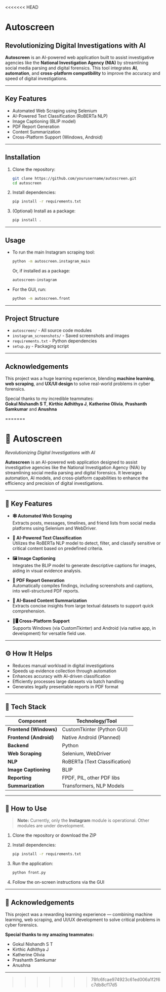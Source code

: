 <<<<<<< HEAD
# Autoscreen

## Revolutionizing Digital Investigations with AI

**Autoscreen** is an AI-powered web application built to assist investigative agencies like the **National Investigation Agency (NIA)** by streamlining social media parsing and digital forensics. This tool integrates **AI**, **automation**, and **cross-platform compatibility** to improve the accuracy and speed of digital investigations.

---

## Key Features

- Automated Web Scraping using Selenium
- AI-Powered Text Classification (RoBERTa NLP)
- Image Captioning (BLIP model)
- PDF Report Generation
- Content Summarization
- Cross-Platform Support (Windows, Android)

---

## Installation

1. Clone the repository:
   ```bash
   git clone https://github.com/yourusername/autoscreen.git
   cd autoscreen
   ```
2. Install dependencies:
   ```bash
   pip install -r requirements.txt
   ```
3. (Optional) Install as a package:
   ```bash
   pip install .
   ```

---

## Usage

- To run the main Instagram scraping tool:
  ```bash
  python -m autoscreen.instagram_main
  ```
  Or, if installed as a package:
  ```bash
  autoscreen-instagram
  ```
- For the GUI, run:
  ```bash
  python -m autoscreen.front
  ```

---

## Project Structure

- `autoscreen/` - All source code modules
- `instagram_screenshots/` - Saved screenshots and images
- `requirements.txt` - Python dependencies
- `setup.py` - Packaging script

---

## Acknowledgements

This project was a huge learning experience, blending **machine learning**, **web scraping**, and **UX/UI design** to solve real-world problems in cyber forensics.

Special thanks to my incredible teammates:  
**Gokul Nishandh S T**, **Kirthic Adhithya J**, **Katherine Olivia**, **Prashanth Samkumar** and **Anushna**




=======
# 🚨 Autoscreen  
_Revolutionizing Digital Investigations with AI_

**Autoscreen** is an AI-powered web application designed to assist investigative agencies like the National Investigation Agency (NIA) by streamlining social media parsing and digital forensics. It leverages automation, AI models, and cross-platform capabilities to enhance the efficiency and precision of digital investigations.

---

## 🔑 Key Features

- **🕸 Automated Web Scraping**  
  Extracts posts, messages, timelines, and friend lists from social media platforms using Selenium and WebDriver.

- **🧠 AI-Powered Text Classification**  
  Utilizes the RoBERTa NLP model to detect, filter, and classify sensitive or critical content based on predefined criteria.

- **🖼 Image Captioning**  
  Integrates the BLIP model to generate descriptive captions for images, aiding in visual evidence analysis.

- **📄 PDF Report Generation**  
  Automatically compiles findings, including screenshots and captions, into well-structured PDF reports.

- **📝 AI-Based Content Summarization**  
  Extracts concise insights from large textual datasets to support quick comprehension.

- **📱🖥 Cross-Platform Support**  
  Supports Windows (via CustomTkinter) and Android (via native app, in development) for versatile field use.

---

## ⚙️ How It Helps

- Reduces manual workload in digital investigations  
- Speeds up evidence collection through automation  
- Enhances accuracy with AI-driven classification  
- Efficiently processes large datasets via batch handling  
- Generates legally presentable reports in PDF format  

---

## 🧰 Tech Stack

| Component              | Technology/Tool               |
|------------------------|-------------------------------|
| **Frontend (Windows)** | CustomTkinter (Python GUI)    |
| **Frontend (Android)** | Native Android (Planned)      |
| **Backend**            | Python                        |
| **Web Scraping**       | Selenium, WebDriver           |
| **NLP**                | RoBERTa (Text Classification) |
| **Image Captioning**   | BLIP                          |
| **Reporting**          | FPDF, PIL, other PDF libs     |
| **Summarization**      | Transformers, NLP Models      |

---

## 🚀 How to Use

> **Note:** Currently, only the **Instagram** module is operational. Other modules are under development.

1. Clone the repository or download the ZIP  
2. Install dependencies:  
   ```bash
   pip install -r requirements.txt

3. Run the application:

   ```bash
   python front.py
   ```
4. Follow the on-screen instructions via the GUI

---

## 🙌 Acknowledgements

This project was a rewarding learning experience — combining machine learning, web scraping, and UI/UX development to solve critical problems in cyber forensics.

**Special thanks to my amazing teammates:**

* Gokul Nishandh S T
* Kirthic Adhithya J
* Katherine Olivia
* Prashanth Samkumar
* Anushna

---

>>>>>>> 78fc6fcae974923c61ed006a1f2f6c7db8cf17d5
